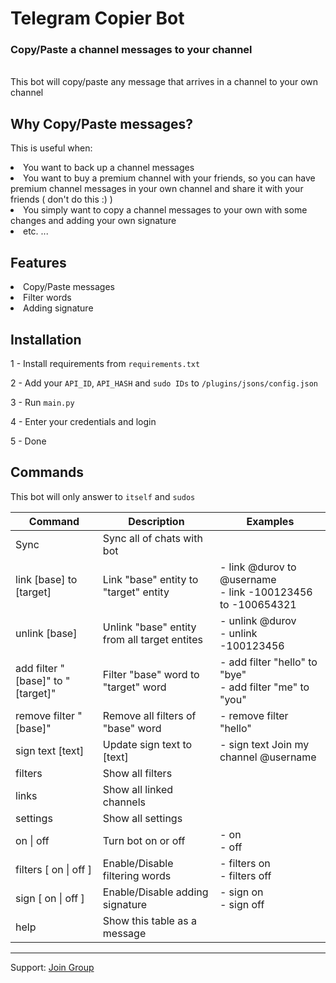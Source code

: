 # Telegram Copier Bot
### Copy/Paste a channel messages to your channel

<br>
This bot will copy/paste any message that arrives in a channel to your own channel

## Why Copy/Paste messages?
This is useful when:
<li> You want to back up a channel messages</li>
<li> You want to buy a premium channel with your friends, so you can have premium channel messages in your own channel and share it with your friends ( don't do this :) )</li>
<li>You simply want to copy a channel messages to your own with some changes and adding your own signature</li>
<li> etc. ...</li>

## Features
<li>Copy/Paste messages</li>
<li>Filter words</li>
<li>Adding signature</li>

## Installation
1 - Install requirements from `requirements.txt`

2 - Add your `API_ID`, `API_HASH` and `sudo IDs` to `/plugins/jsons/config.json`

3 - Run `main.py`

4 - Enter your credentials and login

5 - Done

## Commands
This bot will only answer to `itself` and `sudos`

| Command 	| Description 	| Examples 	|
|---	|---	|---	|
| Sync | Sync all of chats with bot |  	|
| link [base] to [target] 	| Link "base" entity to "target" entity 	| - link @durov to @username<br>- link -100123456 to -100654321 	|
| unlink [base] 	| Unlink "base" entity from all target entites 	| - unlink @durov<br>- unlink -100123456 	|
| add filter "[base]" to "[target]" 	| Filter "base" word to "target" word 	| - add filter "hello" to "bye"<br>- add filter "me" to "you" 	|
| remove filter "[base]" 	| Remove all filters of "base" word 	| - remove filter "hello" 	|
| sign text [text] 	| Update sign text to [text] 	| - sign text Join my channel @username 	|
| filters 	| Show all filters 	|  	|
| links 	| Show all linked channels 	|  	|
| settings 	| Show all settings 	|  	|
| on \| off 	| Turn bot on or off 	| - on<br>- off 	|
| filters [ on \| off ] 	| Enable/Disable filtering words 	| - filters on<br>- filters off 	|
| sign [ on \| off ] 	| Enable/Disable adding signature 	| - sign on<br>- sign off 	|
| help 	| Show this table as a message 	|  	|

---

Support: [Join Group](https://t.me/PythonUnion)
